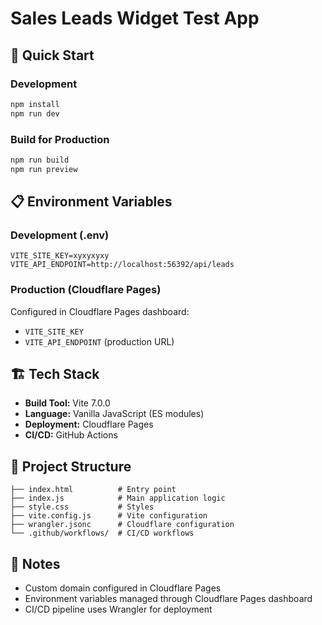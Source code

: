 # Sales Leads Widget Test App

## 🚀 Quick Start

### Development

```bash
npm install
npm run dev
```

### Build for Production

```bash
npm run build
npm run preview
```

## 📋 Environment Variables

### Development (.env)

```
VITE_SITE_KEY=xyxyxyxy
VITE_API_ENDPOINT=http://localhost:56392/api/leads
```

### Production (Cloudflare Pages)

Configured in Cloudflare Pages dashboard:

- `VITE_SITE_KEY`
- `VITE_API_ENDPOINT` (production URL)

## 🏗️ Tech Stack

- **Build Tool:** Vite 7.0.0
- **Language:** Vanilla JavaScript (ES modules)
- **Deployment:** Cloudflare Pages
- **CI/CD:** GitHub Actions

## 📁 Project Structure

```
├── index.html          # Entry point
├── index.js            # Main application logic
├── style.css           # Styles
├── vite.config.js      # Vite configuration
├── wrangler.jsonc      # Cloudflare configuration
└── .github/workflows/  # CI/CD workflows
```

## 📝 Notes

- Custom domain configured in Cloudflare Pages
- Environment variables managed through Cloudflare Pages dashboard
- CI/CD pipeline uses Wrangler for deployment
